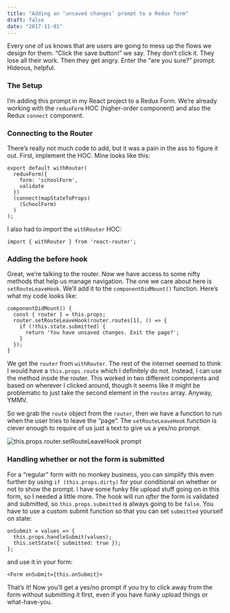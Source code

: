 ```yaml
---
title: "Adding an ‘unsaved changes’ prompt to a Redux form"
draft: false
date: "2017-11-01"
---
```

Every one of us knows that are users are going to mess up the flows we design
for them. “Click the save button!” we say. They don’t click it. They lose all
their work. Then they get angry. Enter the “are you sure?” prompt. Hideous,
helpful.

### The Setup

I’m adding this prompt in my React project to a Redux Form. We’re already
working with the `reduxForm` HOC (higher-order component) and also the Redux
`connect` component.

### Connecting to the Router

There’s really not much code to add, but it was a pain in the ass to figure it
out. First, implement the HOC. Mine looks like this:

    export default withRouter(
      reduxForm({
        form: 'schoolForm',
        validate
      })
      (connect(mapStateToProps)
        (SchoolForm)
      )
    );

I also had to import the `withRouter` HOC:

    import { withRouter } from 'react-router';

### Adding the before hook

Great, we’re talking to the router. Now we have access to some nifty methods
that help us manage navigation. The one we care about here is
`setRouteLeaveHook`. We’ll add it to the `componentDidMount()` function. Here’s
what my code looks like:

    componentDidMount() {
      const { router } = this.props;
      router.setRouteLeaveHook(router.routes[1], () => {
        if (!this.state.submitted) {
          return 'You have unsaved changes. Exit the page?';
        }
      });
    }

We get the `router` from `withRouter`. The rest of the internet seemed to think
I would have a `this.props.route` which I definitely do not. Instead, I can use
the method inside the router. This worked in two different components and based
on wherever I clicked around, though it seems like it might be problematic to
just take the second element in the `routes` array. Anyway, YMMV.

So we grab the `route` object from the `router`, then we have a function to run
when the user tries to leave the “page”. The `setRouteLeaveHook` function is
clever enough to require of us just a text to give us a yes/no prompt.

![this.props.router.setRouteLeaveHook prompt](https://cdn-images-1.medium.com/max/1600/1*_lU6amwc4s-xL_i0YFF7Bg.png)

### Handling whether or not the form is submitted

For a “regular” form with no monkey business, you can simplify this even further
by using `if (this.props.dirty)` for your conditional on whether or not to show
the prompt. I have some funky file upload stuff going on in this form, so I
needed a little more. The hook will run *after* the form is validated and
submitted, so `this.props.submitted` is always going to be `false`. You have to
use a custom submit function so that you can set `submitted` yourself on state:

    onSubmit = values => {
      this.props.handleSubmit(values);
      this.setState({ submitted: true });
    };

and use it in your form:

    <Form onSubmit={this.onSubmit}>

That’s it! Now you’ll get a yes/no prompt if you try to click away from the form
without submitting it first, even if you have funky upload things or
what-have-you.
